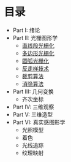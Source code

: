 # 目录
- Part I: 绪论
- Part II: 光栅图形学
  - [直线段光栅化](光栅图形学/1.直线段光栅化.md)
  - [多边形光栅化](光栅图形学/2.多边形光栅化.md)
  - [圆弧光栅化](光栅图形学/3.圆弧光栅化.md)
  - [反走样技术](光栅图形学/4.反走样技术.md)
  - [裁剪算法](光栅图形学/5.裁剪算法.md)
  - [消隐算法](光栅图形学/6.消隐算法.md)
- Part III: 几何变换
  - 齐次坐标
- Part IV: 三维观察
- Part V: 三维造型
- Part VI: 真实感图形学
  - 光照模型
  - 着色
  - 光线追踪
  - 纹理映射

